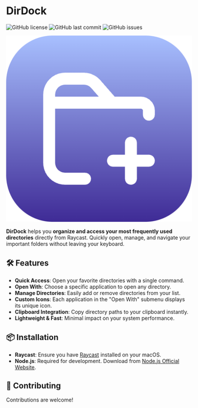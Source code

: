 # DirDock

![GitHub license](https://img.shields.io/github/license/Abalone27/dirdock)
![GitHub last commit](https://img.shields.io/github/last-commit/Abalone27/dirdock)
![GitHub issues](https://img.shields.io/github/issues/Abalone27/dirdock)

![DirDock Logo](assets/extension-icon.png)

**DirDock** helps you **organize and access your most frequently used directories** directly from Raycast. Quickly open, manage, and navigate your important folders without leaving your keyboard.

## 🛠 Features

- **Quick Access**: Open your favorite directories with a single command.
- **Open With**: Choose a specific application to open any directory.
- **Manage Directories**: Easily add or remove directories from your list.
- **Custom Icons**: Each application in the "Open With" submenu displays its unique icon.
- **Clipboard Integration**: Copy directory paths to your clipboard instantly.
- **Lightweight & Fast**: Minimal impact on your system performance.

## 📦 Installation

- **Raycast**: Ensure you have [Raycast](https://www.raycast.com/) installed on your macOS.
- **Node.js**: Required for development. Download from [Node.js Official Website](https://nodejs.org/).

## 🤝 Contributing

Contributions are welcome!
